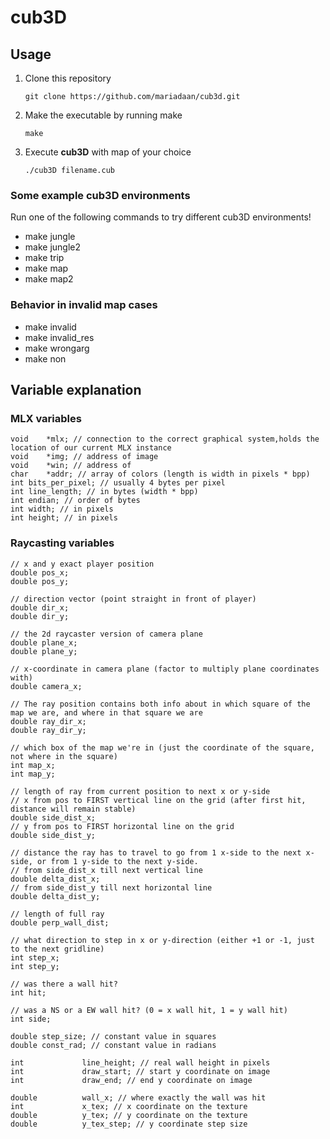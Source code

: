 
# cub3D

## Usage
1. Clone this repository
   ```console
   git clone https://github.com/mariadaan/cub3d.git
   ```
2. Make the executable by running make
   ```console
   make
   ```
3. Execute **cub3D** with map of your choice
   ```console
   ./cub3D filename.cub
   ```

### Some example cub3D environments
Run one of the following commands to try different cub3D environments! 
- make jungle
- make jungle2
- make trip
- make map
- make map2

### Behavior in invalid map cases
- make invalid
- make invalid_res
- make wrongarg
- make non

## Variable explanation

### MLX variables 
	void	*mlx; // connection to the correct graphical system,holds the location of our current MLX instance
	void	*img; // address of image
	void	*win; // address of
	char	*addr; // array of colors (length is width in pixels * bpp)
	int	bits_per_pixel; // usually 4 bytes per pixel
	int	line_length; // in bytes (width * bpp)
	int	endian; // order of bytes
	int	width; // in pixels
	int	height; // in pixels

### Raycasting variables 
	// x and y exact player position
	double pos_x;
	double pos_y;

	// direction vector (point straight in front of player)
	double dir_x;
	double dir_y;

	// the 2d raycaster version of camera plane
	double plane_x;
	double plane_y;

	// x-coordinate in camera plane (factor to multiply plane coordinates with)
	double camera_x;

	// The ray position contains both info about in which square of the map we are, and where in that square we are
	double ray_dir_x;
	double ray_dir_y;

	// which box of the map we're in (just the coordinate of the square, not where in the square)
	int map_x;
	int map_y;

	// length of ray from current position to next x or y-side
	// x from pos to FIRST vertical line on the grid (after first hit, distance will remain stable)
	double side_dist_x;
	// y from pos to FIRST horizontal line on the grid
	double side_dist_y;

	// distance the ray has to travel to go from 1 x-side to the next x-side, or from 1 y-side to the next y-side.
	// from side_dist_x till next vertical line
	double delta_dist_x;
	// from side_dist_y till next horizontal line
	double delta_dist_y;

	// length of full ray
	double perp_wall_dist;

	// what direction to step in x or y-direction (either +1 or -1, just to the next gridline)
	int step_x;
	int step_y;

	// was there a wall hit?
	int hit;

	// was a NS or a EW wall hit? (0 = x wall hit, 1 = y wall hit)
	int side;

	double step_size; // constant value in squares
	double const_rad; // constant value in radians

	int				line_height; // real wall height in pixels
	int				draw_start; // start y coordinate on image
	int				draw_end; // end y coordinate on image

	double 			wall_x; // where exactly the wall was hit
	int				x_tex; // x coordinate on the texture
	double			y_tex; // y coordinate on the texture
	double			y_tex_step; // y coordinate step size
